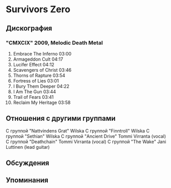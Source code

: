 # Survivors Zero



## Дискография

### "CMXCIX" 2009, Melodic Death Metal

1. Embrace The Inferno 03:00
2. Armageddon Cult 04:17 
3. Lucifer Effect 04:12 
4. Scavengers of Christ 03:46
5. Thorns of Rapture 03:54
6. Fortress of Lies 03:01
7. I Bury Them Deeper 04:22
8. I Am The Gun 03:44 
9. Trail of Fears 03:41 
10. Reclaim My Heritage 03:58 


## Отношения с другими группами

C группой "Nattvindens Grat" Wilska
C группой "Finntroll" Wilska
C группой "Sethian" Wilska
C группой "Ancient Drive" Tommi Virranta (vocal)
C группой "Deathchain" Tommi Virranta (vocal)
C группой "The Wake" Jani Luttinen (lead guitar)

## Обсуждения


## Упоминания

